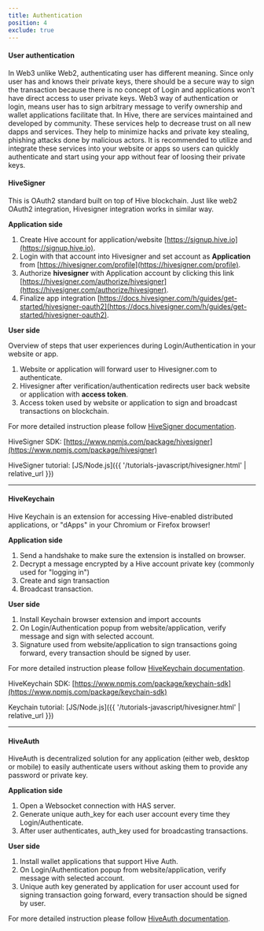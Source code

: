 ```yaml
---
title: Authentication
position: 4
exclude: true
---
```

#### User authentication

In Web3 unlike Web2, authenticating user has different meaning. Since only user has and knows their private keys, there should
be a secure way to sign the transaction because there is no concept of Login and applications won't have direct access to user private keys. 
Web3 way of authentication or login, means user has to sign arbitrary message to verify ownership and wallet applications facilitate that.
In Hive, there are services maintained and developed by community. These services help to decrease trust on all new dapps and services.
They help to minimize hacks and private key stealing, phishing attacks done by malicious actors. It is recommended to 
utilize and integrate these services into your website or apps so users can quickly authenticate and start using your app
without fear of loosing their private keys.

#### HiveSigner

This is OAuth2 standard built on top of Hive blockchain. Just like web2 OAuth2 integration, Hivesigner integration works in similar way.

**Application side**
1. Create Hive account for application/website [https://signup.hive.io](https://signup.hive.io).
2. Login with that account into Hivesigner and set account as **Application** from [https://hivesigner.com/profile](https://hivesigner.com/profile).
3. Authorize **hivesigner** with Application account by clicking this link [https://hivesigner.com/authorize/hivesigner](https://hivesigner.com/authorize/hivesigner).
4. Finalize app integration [https://docs.hivesigner.com/h/guides/get-started/hivesigner-oauth2](https://docs.hivesigner.com/h/guides/get-started/hivesigner-oauth2).

**User side**

Overview of steps that user experiences during Login/Authentication in your website or app.

1. Website or application will forward user to Hivesigner.com to authenticate. 
2. Hivesigner after verification/authentication redirects user back website or application with **access token**.
3. Access token used by website or application to sign and broadcast transactions on blockchain.

For more detailed instruction please follow [HiveSigner documentation](https://docs.hivesigner.com/).

HiveSigner SDK: [https://www.npmjs.com/package/hivesigner](https://www.npmjs.com/package/hivesigner)

HiveSigner tutorial: [JS/Node.js]({{ '/tutorials-javascript/hivesigner.html' | relative_url }})

----

#### HiveKeychain

Hive Keychain is an extension for accessing Hive-enabled distributed applications, or "dApps" in your Chromium or Firefox browser!

**Application side**
1. Send a handshake to make sure the extension is installed on browser.
2. Decrypt a message encrypted by a Hive account private key (commonly used for "logging in")
3. Create and sign transaction
4. Broadcast transaction.

**User side**
1. Install Keychain browser extension and import accounts
2. On Login/Authentication popup from website/application, verify message and sign with selected account.
3. Signature used from website/application to sign transactions going forward, every transaction should be signed by user. 

For more detailed instruction please follow [HiveKeychain documentation](https://github.com/hive-keychain/hive-keychain-extension/blob/master/documentation/README.md).

HiveKeychain SDK: [https://www.npmjs.com/package/keychain-sdk](https://www.npmjs.com/package/keychain-sdk)

Keychain tutorial: [JS/Node.js]({{ '/tutorials-javascript/hivesigner.html' | relative_url }})

----

#### HiveAuth

HiveAuth is decentralized solution for any application (either web, desktop or mobile) to easily authenticate 
users without asking them to provide any password or private key.

**Application side**
1. Open a Websocket connection with HAS server.
2. Generate unique auth_key for each user account every time they Login/Authenticate.
3. After user authenticates, auth_key used for broadcasting transactions.

**User side**
1. Install wallet applications that support Hive Auth.
2. On Login/Authentication popup from website/application, verify message with selected account.
3. Unique auth key generated by application for user account used for signing transaction going forward, every transaction should be signed by user. 

For more detailed instruction please follow [HiveAuth documentation](https://docs.hiveauth.com/).

